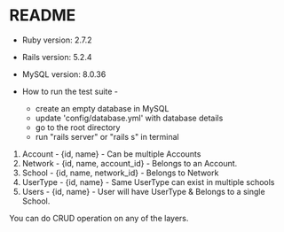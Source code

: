 # README

* Ruby version: 2.7.2

* Rails version: 5.2.4

* MySQL version: 8.0.36

* How to run the test suite -
    - create an empty database in MySQL
    - update 'config/database.yml' with database details
    - go to the root directory
    - run "rails server" or "rails s" in terminal

1. Account - {id, name} - Can be multiple Accounts
2. Network - {id, name, account_id} - Belongs to an Account.
3. School - {id, name, network_id} - Belongs to Network
4. UserType - {id, name} - Same UserType can exist in multiple schools
5. Users - {id, name} - User will have UserType & Belongs to a single School.

You can do CRUD operation on any of the layers.